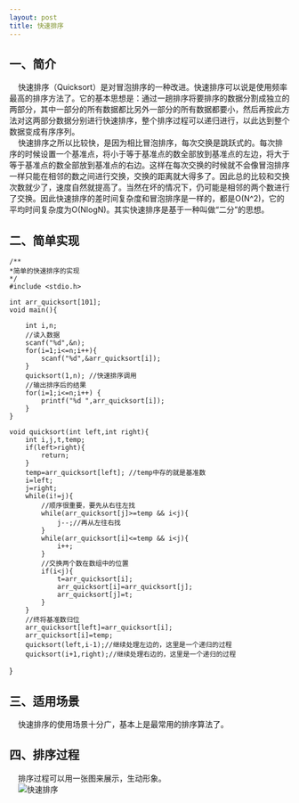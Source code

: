 ```yaml
---
layout: post
title: 快速排序
---
```

## 一、简介 ##  

&#160;&#160;&#160;&#160;快速排序（Quicksort）是对冒泡排序的一种改进。快速排序可以说是使用频率最高的排序方法了。它的基本思想是：通过一趟排序将要排序的数据分割成独立的两部分，其中一部分的所有数据都比另外一部分的所有数据都要小，然后再按此方法对这两部分数据分别进行快速排序，整个排序过程可以递归进行，以此达到整个数据变成有序序列。  
&#160;&#160;&#160;&#160;快速排序之所以比较快，是因为相比冒泡排序，每次交换是跳跃式的。每次排序的时候设置一个基准点，将小于等于基准点的数全部放到基准点的左边，将大于等于基准点的数全部放到基准点的右边。这样在每次交换的时候就不会像冒泡排序一样只能在相邻的数之间进行交换，交换的距离就大得多了。因此总的比较和交换次数就少了，速度自然就提高了。当然在坏的情况下，仍可能是相邻的两个数进行了交换。因此快速排序的差时间复杂度和冒泡排序是一样的，都是O(N^2)，它的平均时间复杂度为O(NlogN)。其实快速排序是基于一种叫做“二分”的思想。  

## 二、简单实现 ##

	/**
	*简单的快速排序的实现
	*/
	#include <stdio.h>

	int arr_quicksort[101];
	void main(){

		int i,n;
		//读入数据
		scanf("%d",&n);
		for(i=1;i<=n;i++){
			scanf("%d",&arr_quicksort[i]);
		}
		quicksort(1,n); //快速排序调用
		//输出排序后的结果
		for(i=1;i<=n;i++) {
			printf("%d ",arr_quicksort[i]);
		}
	}

	void quicksort(int left,int right){
		int i,j,t,temp;
		if(left>right){
			return;
		}
		temp=arr_quicksort[left]; //temp中存的就是基准数
		i=left;
		j=right;
		while(i!=j){
			//顺序很重要，要先从右往左找
			while(arr_quicksort[j]>=temp && i<j){
				j--;//再从左往右找
			}
			while(arr_quicksort[i]<=temp && i<j){
				i++;
			}
			//交换两个数在数组中的位置
			if(i<j){
				t=arr_quicksort[i];
				arr_quicksort[i]=arr_quicksort[j];
				arr_quicksort[j]=t;
			}
		}
		//终将基准数归位
		arr_quicksort[left]=arr_quicksort[i];
		arr_quicksort[i]=temp;
		quicksort(left,i-1);//继续处理左边的，这里是一个递归的过程
		quicksort(i+1,right);//继续处理右边的，这里是一个递归的过程
}


## 三、适用场景 ##  

&#160;&#160;&#160;&#160;快速排序的使用场景十分广，基本上是最常用的排序算法了。

## 四、排序过程 ##  
&#160;&#160;&#160;&#160;排序过程可以用一张图来展示，生动形象。  
&#160;&#160;&#160;&#160;![快速排序][1]


  [1]: http://jbcdn2.b0.upaiyun.com/2012/01/Visual-and-intuitive-feel-of-7-common-sorting-algorithms.gif